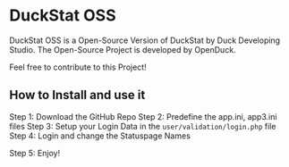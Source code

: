 # DuckStat OSS

DuckStat OSS is a Open-Source Version of DuckStat by Duck Developing Studio.
The Open-Source Project is developed by OpenDuck.

Feel free to contribute to this Project!


## How to Install and use it

Step 1: Download the GitHub Repo
Step 2: Predefine the app.ini, app3.ini files
Step 3: Setup your Login Data in the `user/validation/login.php` file
Step 4: Login and change the Statuspage Names

Step 5: Enjoy!
